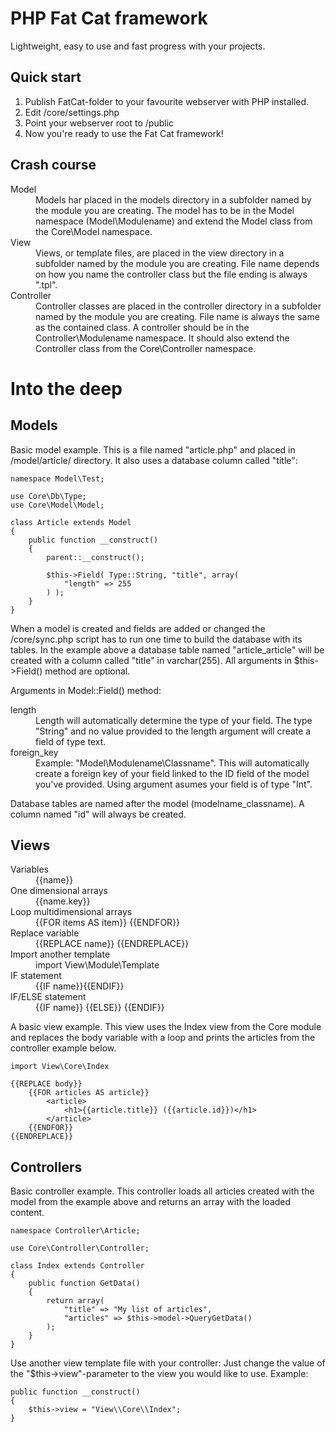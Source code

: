 PHP Fat Cat framework
===================
Lightweight, easy to use and fast progress with your projects.

Quick start
-----------

1.  Publish FatCat-folder to your favourite webserver with PHP installed.
2. 	Edit /core/settings.php
3. 	Point your webserver root to /public
4. 	Now you're ready to use the Fat Cat framework!

Crash course
------------

<dl>
	<dt>Model</dt>
	<dd>Models har placed in the models directory in a subfolder named by the module you are creating. The model has to be in the Model namespace (Model\Modulename) and extend the Model class from the Core\Model namespace.</dd>
	<dt>View</dt>
	<dd>Views, or template files, are placed in the view directory in a subfolder named by the module you are creating. File name depends on how you name the controller class but the file ending is always ".tpl".</dd>
	<dt>Controller</dt>
	<dd>Controller classes are placed in the controller directory in a subfolder named by the module you are creating. File name is always the same as the contained class. A controller should be in the Controller\Modulename namespace. It should also extend the Controller class from the Core\Controller namespace.</dd>
</dl>

Into the deep
=============

Models
------

Basic model example. This is a file named "article.php" and placed in /model/article/ directory. It also uses a database column called "title":

	namespace Model\Test;

	use Core\Db\Type;
	use Core\Model\Model;

	class Article extends Model
	{
		public function __construct()
		{
			parent::__construct();

			$this->Field( Type::String, "title", array(
				"length" => 255
			) );
		}
	}

When a model is created and fields are added or changed the /core/sync.php script has to run one time to build the database with its tables. In the example above a database table named "article_article" will be created with a column called "title" in varchar(255). All arguments in $this->Field() method are optional.

Arguments in Model::Field() method:
<dl>
	<dt>length</dt>
	<dd>Length will automatically determine the type of your field. The type "String" and no value provided to the length argument will create a field of type text.</dd>
	<dt>foreign_key</dt>
	<dd>Example: "Model\Modulename\Classname". This will automatically create a foreign key of your field linked to the ID field of the model you've provided. Using argument asumes your field is of type "Int".</dd>
</dl>

Database tables are named after the model (modelname_classname). A column named "id" will always be created.

Views
-----

<dl>
	<dt>Variables</dt>
	<dd>{{name}}</dd>
	<dt>One dimensional arrays</dt>
	<dd>{{name.key}}</dd>
	<dt>Loop multidimensional arrays</dt>
	<dd>{{FOR items AS item}} {{ENDFOR}}</dd>
	<dt>Replace variable</dt>
	<dd>{{REPLACE name}} {{ENDREPLACE}}</dd>
	<dt>Import another template</dt>
	<dd>import View\Module\Template</dd>
	<dt>IF statement</dt>
	<dd>{{IF name}}{{ENDIF}}</dd>
	<dt>IF/ELSE statement</dt>
	<dd>{{IF name}} {{ELSE}} {{ENDIF}}</dd>
</dl>

A basic view example. This view uses the Index view from the Core module and replaces the body variable with a loop and prints the articles from the controller example below.

	import View\Core\Index
	
	{{REPLACE body}}
		{{FOR articles AS article}}
			<article>
				<h1>{{article.title}} ({{article.id}})</h1>
			</article>
		{{ENDFOR}}
	{{ENDREPLACE}}

Controllers
-----------

Basic controller example. This controller loads all articles created with the model from the example above and returns an array with the loaded content.

	namespace Controller\Article;

	use Core\Controller\Controller;

	class Index extends Controller
	{
		public function GetData()
		{
			return array(
				"title" => "My list of articles",
				"articles" => $this->model->QueryGetData()
			);
		}
	}

Use another view template file with your controller: Just change the value of the "$this->view"-parameter to the view you would like to use.
Example:

	public function __construct()
	{
		$this->view = "View\\Core\\Index";
	}